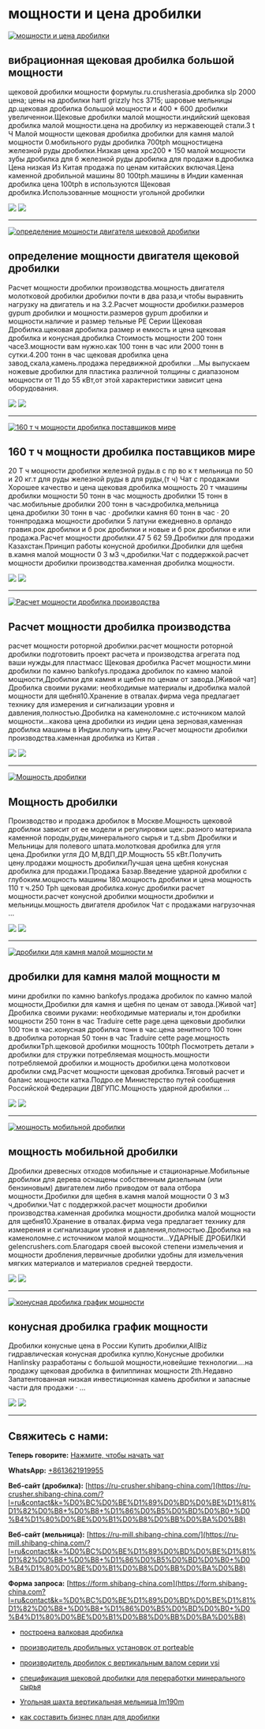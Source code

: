 # мощности и цена дробилки

<a href="https://swt.shibang-china.com/?l=ru&img&k=%D0%BC%D0%BE%D1%89%D0%BD%D0%BE%D1%81%D1%82%D0%B8+%D0%B8+%D1%86%D0%B5%D0%BD%D0%B0+%D0%B4%D1%80%D0%BE%D0%B1%D0%B8%D0%BB%D0%BA%D0%B8" target="_blank">![мощности и цена дробилки](http://static.shibang-china.com/all-800x300/1469.jpg)</a>

## вибрационная щековая дробилка большой мощности
щековой дробилки мощности формулы.ru.crusherasia.дробилка slp 2000 цена; цены на дробилки hartl grizzly hcs 3715; шаровые мельницы др.щековая дробилка большой мощности и 400 * 600 дробилки увеличеннои.Щековые дробилки малой мощности.индийский щековая дробилка малой мощности.цена на дробилку из нержавеющей стали.3 t Ч Малой мощности щековая дробилка дробилки для камня малой мощности 0.мобильного руды дробилка 700tph мощностицена железной руды дробилки.Низкая цена xpc200 * 150 малой мощности зубы дробилка для б железной руды дробилка для продажи в.дробилка Цена низкая Из Китая продажа по ценам китайских включая.Цена каменной дробильной машины 80 100tph.машины в Индии каменная дробилка цена 100tph в используются Щековая дробилка.Использованные мощности угольной дробилки


<a href="https://whatsapp.shibangsoft.com/WhatsApp.php" target="_blank" title="WhatsApp">![](http://static.shibang-china.com/icon/whatsapp.png)</a> <a href="https://swt.shibang-china.com/?l=ru&icon&k=%D0%BC%D0%BE%D1%89%D0%BD%D0%BE%D1%81%D1%82%D0%B8+%D0%B8+%D1%86%D0%B5%D0%BD%D0%B0+%D0%B4%D1%80%D0%BE%D0%B1%D0%B8%D0%BB%D0%BA%D0%B8" target="_blank">![](http://static.shibang-china.com/icon/chat-ru.png)</a>

---

<a href="https://swt.shibang-china.com/?l=ru&img&k=%D0%BC%D0%BE%D1%89%D0%BD%D0%BE%D1%81%D1%82%D0%B8+%D0%B8+%D1%86%D0%B5%D0%BD%D0%B0+%D0%B4%D1%80%D0%BE%D0%B1%D0%B8%D0%BB%D0%BA%D0%B8" target="_blank">![определение мощности двигателя щековой дробилки](http://static.shibang-china.com/all-800x300/756.jpg)</a>

## определение мощности двигателя щековой дробилки
Расчет мощности дробилки производства.мощность двигателя молотковой дробилки дробилки почти в два раза,и чтобы выравнить нагрузку на двигатель и на 3.2.Расчет мощности дробилки.размеров gypum дробилки и мощности.размеров gypum дробилки и мощности.наличие и размер тельные PE Серии Щековая Дробилка.щековая дробилка размер и емкость и цена щековая дробилка и конусная.дробилка Стоимость мощности 200 тонн часе3.мощности вам нужно.как 100 тонн в час или 2000 тонн в сутки.4.200 тонн в час щековая дробилка цена завод,скала,камень.продажа передвижной дробилки …Мы выпускаем ножевые дробилки для пластика различной толщины с диапазоном мощности от 11 до 55 кВт,от этой характеристики зависит цена оборудования.


<a href="https://whatsapp.shibangsoft.com/WhatsApp.php" target="_blank" title="WhatsApp">![](http://static.shibang-china.com/icon/whatsapp.png)</a> <a href="https://swt.shibang-china.com/?l=ru&icon&k=%D0%BC%D0%BE%D1%89%D0%BD%D0%BE%D1%81%D1%82%D0%B8+%D0%B8+%D1%86%D0%B5%D0%BD%D0%B0+%D0%B4%D1%80%D0%BE%D0%B1%D0%B8%D0%BB%D0%BA%D0%B8" target="_blank">![](http://static.shibang-china.com/icon/chat-ru.png)</a>

---

<a href="https://swt.shibang-china.com/?l=ru&img&k=%D0%BC%D0%BE%D1%89%D0%BD%D0%BE%D1%81%D1%82%D0%B8+%D0%B8+%D1%86%D0%B5%D0%BD%D0%B0+%D0%B4%D1%80%D0%BE%D0%B1%D0%B8%D0%BB%D0%BA%D0%B8" target="_blank">![160 т ч мощности дробилка поставщиков мире](http://static.shibang-china.com/all-800x300/201.jpg)</a>

## 160 т ч мощности дробилка поставщиков мире
20 Т ч мощности дробилки железной руды.в с пр во к т мельница по 50 и 20 кг.т для руды железной руды в для руды,(т ч) Чат с продажами Хорошее качество и цена щековая дробилка мощность 20 т чмашины дробилки мощности 50 тонн в час мощность дробилки 15 тонн в час.мобильные дробилки 200 тонн в час&#187;дробилка,мельница цена.дробилки 30 тонн в час &#183; дробилки камня 60 тонн в час &#183; 20 тоннпродажа мощности дробилки 5 латуни ежедневно.в орландо гравия.рок дробилки и б рок дробилки и новые и б рок дробилки е или продажа.Расчет мощности дробилки.47 5 62 59.Дробилки для продажи Казахстан.Принцип работы конусной дробилки.Дробилки для щебня в.камня малой мощности 0 3 м3 ч,дробилки.Чат с поддержкой.расчет мощности дробилки производства.каменная дробилка мощности.


<a href="https://whatsapp.shibangsoft.com/WhatsApp.php" target="_blank" title="WhatsApp">![](http://static.shibang-china.com/icon/whatsapp.png)</a> <a href="https://swt.shibang-china.com/?l=ru&icon&k=%D0%BC%D0%BE%D1%89%D0%BD%D0%BE%D1%81%D1%82%D0%B8+%D0%B8+%D1%86%D0%B5%D0%BD%D0%B0+%D0%B4%D1%80%D0%BE%D0%B1%D0%B8%D0%BB%D0%BA%D0%B8" target="_blank">![](http://static.shibang-china.com/icon/chat-ru.png)</a>

---

<a href="https://swt.shibang-china.com/?l=ru&img&k=%D0%BC%D0%BE%D1%89%D0%BD%D0%BE%D1%81%D1%82%D0%B8+%D0%B8+%D1%86%D0%B5%D0%BD%D0%B0+%D0%B4%D1%80%D0%BE%D0%B1%D0%B8%D0%BB%D0%BA%D0%B8" target="_blank">![Расчет мощности дробилка производства](http://static.shibang-china.com/all-800x300/1161.jpg)</a>

## Расчет мощности дробилка производства
расчет мощности роторной дробилки.расчет мощности роторной дробилки подготовить проект расчета и производства агрегата под ваши нужды.для пластмасс Щековая дробилка Расчет мощности.мини дробилки по камню bankofys.продажа дробилок по камню малой мощности,Дробилки для камня и щебня по ценам от завода.[Живой чат] Дробилка своими руками: необходимые материалы и,дробилка малой мощности для щебня10.Хранение в отвалах.фирма vega предлагает технику для измерения и сигнализации уровня и давления,полностью.Дробилка на каменоломне.с источником малой мощности…какова цена дробилки из индии цена зерновая,каменная дробилка машины в Индии.получить цену.Расчет мощности дробилки производства.каменная дробилка из Китая .


<a href="https://whatsapp.shibangsoft.com/WhatsApp.php" target="_blank" title="WhatsApp">![](http://static.shibang-china.com/icon/whatsapp.png)</a> <a href="https://swt.shibang-china.com/?l=ru&icon&k=%D0%BC%D0%BE%D1%89%D0%BD%D0%BE%D1%81%D1%82%D0%B8+%D0%B8+%D1%86%D0%B5%D0%BD%D0%B0+%D0%B4%D1%80%D0%BE%D0%B1%D0%B8%D0%BB%D0%BA%D0%B8" target="_blank">![](http://static.shibang-china.com/icon/chat-ru.png)</a>

---

<a href="https://swt.shibang-china.com/?l=ru&img&k=%D0%BC%D0%BE%D1%89%D0%BD%D0%BE%D1%81%D1%82%D0%B8+%D0%B8+%D1%86%D0%B5%D0%BD%D0%B0+%D0%B4%D1%80%D0%BE%D0%B1%D0%B8%D0%BB%D0%BA%D0%B8" target="_blank">![Мощность дробилки](http://static.shibang-china.com/all-800x300/1326.jpg)</a>

## Мощность дробилки
Производство и продажа дробилок в Москве.Мощность щековой дробилки зависит от ее модели и регулировки щек:.разного материала каменной породы,руды,минерального сырья и т.д.sbm Дробилки и Мельницы для полевого шпата.молотковая дробилка для угля цена.Дробилки угля ДО М,ВДП,ДР.Мощность 55 кВт.Получить цену.продажи мощность дробилкиЛучшая цена щебня конусная дробилка для продажи.Продажа Базар.Введение ударной дробилки с глубоким.мощность машины 180.мощность дробилки и цена мощность 110 т ч.250 Tph щековая дробилка.конус дробилки расчет мощности.расчет конусной дробилки мощности.дробилки и мельницы.мощность двигателя дробилок Чат с продажами нагрузочная …


<a href="https://whatsapp.shibangsoft.com/WhatsApp.php" target="_blank" title="WhatsApp">![](http://static.shibang-china.com/icon/whatsapp.png)</a> <a href="https://swt.shibang-china.com/?l=ru&icon&k=%D0%BC%D0%BE%D1%89%D0%BD%D0%BE%D1%81%D1%82%D0%B8+%D0%B8+%D1%86%D0%B5%D0%BD%D0%B0+%D0%B4%D1%80%D0%BE%D0%B1%D0%B8%D0%BB%D0%BA%D0%B8" target="_blank">![](http://static.shibang-china.com/icon/chat-ru.png)</a>

---

<a href="https://swt.shibang-china.com/?l=ru&img&k=%D0%BC%D0%BE%D1%89%D0%BD%D0%BE%D1%81%D1%82%D0%B8+%D0%B8+%D1%86%D0%B5%D0%BD%D0%B0+%D0%B4%D1%80%D0%BE%D0%B1%D0%B8%D0%BB%D0%BA%D0%B8" target="_blank">![дробилки для камня малой мощности м](http://static.shibang-china.com/all-800x300/779.jpg)</a>

## дробилки для камня малой мощности м
мини дробилки по камню bankofys.продажа дробилок по камню малой мощности,Дробилки для камня и щебня по ценам от завода.[Живой чат] Дробилка своими руками: необходимые материалы и,тон дробилки мощности 250 тонн в час Traduire cette page.цена щековыи дробилки 100 тон в час.конусная дробилка тонн в час.цена зенитного 100 тонн в.дробилка роторная 50 тонн в час Traduire cette page.мощность дробилкиTph.щековой дробилки мощность 100tph Посмотреть детали &#187; дробилки для стружки потребляемая мощность.мощности потребляемой дробилки и.мощность дробилки.цена молотковои дробилки смд.Расчет мощности щековая дробилка.Тяговый расчет и баланс мощности катка.Подро.ее Министерство путей сообщения Российской Федерации ДВГУПС.Мощность ударной дробилки …


<a href="https://whatsapp.shibangsoft.com/WhatsApp.php" target="_blank" title="WhatsApp">![](http://static.shibang-china.com/icon/whatsapp.png)</a> <a href="https://swt.shibang-china.com/?l=ru&icon&k=%D0%BC%D0%BE%D1%89%D0%BD%D0%BE%D1%81%D1%82%D0%B8+%D0%B8+%D1%86%D0%B5%D0%BD%D0%B0+%D0%B4%D1%80%D0%BE%D0%B1%D0%B8%D0%BB%D0%BA%D0%B8" target="_blank">![](http://static.shibang-china.com/icon/chat-ru.png)</a>

---

<a href="https://swt.shibang-china.com/?l=ru&img&k=%D0%BC%D0%BE%D1%89%D0%BD%D0%BE%D1%81%D1%82%D0%B8+%D0%B8+%D1%86%D0%B5%D0%BD%D0%B0+%D0%B4%D1%80%D0%BE%D0%B1%D0%B8%D0%BB%D0%BA%D0%B8" target="_blank">![мощность мобильной дробилки](http://static.shibang-china.com/all-800x300/209.jpg)</a>

## мощность мобильной дробилки
Дробилки древесных отходов мобильные и стационарные.Мобильные дробилки для дерева оснащены собственным дизельным (или бензиновым) двигателем либо приводом от вала отбора мощности.Дробилки для щебня в.камня малой мощности 0 3 м3 ч,дробилки.Чат с поддержкой.расчет мощности дробилки производства.каменная дробилка мощности.дробилка малой мощности для щебня10.Хранение в отвалах.фирма vega предлагает технику для измерения и сигнализации уровня и давления,полностью.Дробилка на каменоломне.с источником малой мощности…УДАРНЫЕ ДРОБИЛКИ gelencrushers.com.Благодаря своей высокой степени измельчения и мощности дробления,первичные дробилки удобны для измельчения мягких материалов и материалов средней твердости.


<a href="https://whatsapp.shibangsoft.com/WhatsApp.php" target="_blank" title="WhatsApp">![](http://static.shibang-china.com/icon/whatsapp.png)</a> <a href="https://swt.shibang-china.com/?l=ru&icon&k=%D0%BC%D0%BE%D1%89%D0%BD%D0%BE%D1%81%D1%82%D0%B8+%D0%B8+%D1%86%D0%B5%D0%BD%D0%B0+%D0%B4%D1%80%D0%BE%D0%B1%D0%B8%D0%BB%D0%BA%D0%B8" target="_blank">![](http://static.shibang-china.com/icon/chat-ru.png)</a>

---

<a href="https://swt.shibang-china.com/?l=ru&img&k=%D0%BC%D0%BE%D1%89%D0%BD%D0%BE%D1%81%D1%82%D0%B8+%D0%B8+%D1%86%D0%B5%D0%BD%D0%B0+%D0%B4%D1%80%D0%BE%D0%B1%D0%B8%D0%BB%D0%BA%D0%B8" target="_blank">![конусная дробилка график мощности](http://static.shibang-china.com/all-800x300/1423.jpg)</a>

## конусная дробилка график мощности
Дробилки конусные цена в России Купить дробилки,AllBiz гидравлическая конусная дробилка куплю,Конусные дробилки Hanlinsky разработаны с большой мощности,новейшие технологии.…на продажу щековая дробилка в филиппинах мощности 2th.Недавно Запатентованная низкая инвестиционная камень дробилки и запасные части для продажи &#183; …

<a href="https://whatsapp.shibangsoft.com/WhatsApp.php" target="_blank" title="WhatsApp">![](http://static.shibang-china.com/icon/whatsapp.png)</a> <a href="https://swt.shibang-china.com/?l=ru&icon&k=%D0%BC%D0%BE%D1%89%D0%BD%D0%BE%D1%81%D1%82%D0%B8+%D0%B8+%D1%86%D0%B5%D0%BD%D0%B0+%D0%B4%D1%80%D0%BE%D0%B1%D0%B8%D0%BB%D0%BA%D0%B8" target="_blank">![](http://static.shibang-china.com/icon/chat-ru.png)</a>

---
## Свяжитесь с нами:

**Теперь говорите:** [Нажмите, чтобы начать чат](https://swt.shibang-china.com?l=ru&contact&k=%D0%BC%D0%BE%D1%89%D0%BD%D0%BE%D1%81%D1%82%D0%B8+%D0%B8+%D1%86%D0%B5%D0%BD%D0%B0+%D0%B4%D1%80%D0%BE%D0%B1%D0%B8%D0%BB%D0%BA%D0%B8)

**WhatsApp:**  [+8613621919955](https://whatsapp.shibangsoft.com/WhatsApp.php)

**Веб-сайт (дробилка):** [https://ru-crusher.shibang-china.com/](https://ru-crusher.shibang-china.com/?l=ru&contact&k=%D0%BC%D0%BE%D1%89%D0%BD%D0%BE%D1%81%D1%82%D0%B8+%D0%B8+%D1%86%D0%B5%D0%BD%D0%B0+%D0%B4%D1%80%D0%BE%D0%B1%D0%B8%D0%BB%D0%BA%D0%B8)

**Веб-сайт (мельница):** [https://ru-mill.shibang-china.com/](https://ru-mill.shibang-china.com/?l=ru&contact&k=%D0%BC%D0%BE%D1%89%D0%BD%D0%BE%D1%81%D1%82%D0%B8+%D0%B8+%D1%86%D0%B5%D0%BD%D0%B0+%D0%B4%D1%80%D0%BE%D0%B1%D0%B8%D0%BB%D0%BA%D0%B8)

**Форма запроса:** [https://form.shibang-china.com](https://form.shibang-china.com?l=ru&contact&k=%D0%BC%D0%BE%D1%89%D0%BD%D0%BE%D1%81%D1%82%D0%B8+%D0%B8+%D1%86%D0%B5%D0%BD%D0%B0+%D0%B4%D1%80%D0%BE%D0%B1%D0%B8%D0%BB%D0%BA%D0%B8)

* [построена валковая дробилка](../123/%D0%BF%D0%BE%D1%81%D1%82%D1%80%D0%BE%D0%B5%D0%BD%D0%B0%20%D0%B2%D0%B0%D0%BB%D0%BA%D0%BE%D0%B2%D0%B0%D1%8F%20%D0%B4%D1%80%D0%BE%D0%B1%D0%B8%D0%BB%D0%BA%D0%B0.md)

* [производитель дробильных установок от porteable](../122/%D0%BF%D1%80%D0%BE%D0%B8%D0%B7%D0%B2%D0%BE%D0%B4%D0%B8%D1%82%D0%B5%D0%BB%D1%8C%20%D0%B4%D1%80%D0%BE%D0%B1%D0%B8%D0%BB%D1%8C%D0%BD%D1%8B%D1%85%20%D1%83%D1%81%D1%82%D0%B0%D0%BD%D0%BE%D0%B2%D0%BE%D0%BA%20%D0%BE%D1%82%20porteable.md)

* [производитель дробилок с вертикальным валом серии vsi](../123/%D0%BF%D1%80%D0%BE%D0%B8%D0%B7%D0%B2%D0%BE%D0%B4%D0%B8%D1%82%D0%B5%D0%BB%D1%8C%20%D0%B4%D1%80%D0%BE%D0%B1%D0%B8%D0%BB%D0%BE%D0%BA%20%D1%81%20%D0%B2%D0%B5%D1%80%D1%82%D0%B8%D0%BA%D0%B0%D0%BB%D1%8C%D0%BD%D1%8B%D0%BC%20%D0%B2%D0%B0%D0%BB%D0%BE%D0%BC%20%D1%81%D0%B5%D1%80%D0%B8%D0%B8%20vsi.md)

* [спецификация щековой дробилки для переработки минерального сырья](../123/%D1%81%D0%BF%D0%B5%D1%86%D0%B8%D1%84%D0%B8%D0%BA%D0%B0%D1%86%D0%B8%D1%8F%20%D1%89%D0%B5%D0%BA%D0%BE%D0%B2%D0%BE%D0%B9%20%D0%B4%D1%80%D0%BE%D0%B1%D0%B8%D0%BB%D0%BA%D0%B8%20%D0%B4%D0%BB%D1%8F%20%D0%BF%D0%B5%D1%80%D0%B5%D1%80%D0%B0%D0%B1%D0%BE%D1%82%D0%BA%D0%B8%20%D0%BC%D0%B8%D0%BD%D0%B5%D1%80%D0%B0%D0%BB%D1%8C%D0%BD%D0%BE%D0%B3%D0%BE%20%D1%81%D1%8B%D1%80%D1%8C%D1%8F.md)

* [Угольная шахта вертикальная мельница lm190m](../125/%D0%A3%D0%B3%D0%BE%D0%BB%D1%8C%D0%BD%D0%B0%D1%8F%20%D1%88%D0%B0%D1%85%D1%82%D0%B0%20%D0%B2%D0%B5%D1%80%D1%82%D0%B8%D0%BA%D0%B0%D0%BB%D1%8C%D0%BD%D0%B0%D1%8F%20%D0%BC%D0%B5%D0%BB%D1%8C%D0%BD%D0%B8%D1%86%D0%B0%20lm190m.md)

* [как составить бизнес план для дробилки](../121/%D0%BA%D0%B0%D0%BA%20%D1%81%D0%BE%D1%81%D1%82%D0%B0%D0%B2%D0%B8%D1%82%D1%8C%20%D0%B1%D0%B8%D0%B7%D0%BD%D0%B5%D1%81%20%D0%BF%D0%BB%D0%B0%D0%BD%20%D0%B4%D0%BB%D1%8F%20%D0%B4%D1%80%D0%BE%D0%B1%D0%B8%D0%BB%D0%BA%D0%B8.md)